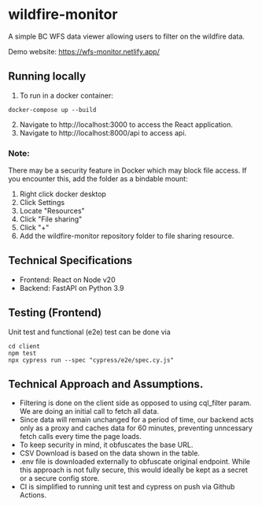 # wildfire-monitor

A simple BC WFS data viewer allowing users to filter on the wildfire data.

Demo website: https://wfs-monitor.netlify.app/

## Running locally
1. To run in a docker container:
```
docker-compose up --build
```
2. Navigate to http://localhost:3000 to access the React application.
3. Navigate to http://localhost:8000/api to access api.

### Note:
There may be a security feature in Docker which may block file access. If you encounter this, add the folder as a bindable mount:
1. Right click docker desktop
2. Click Settings
3. Locate "Resources"
4. Click "File sharing"
5. Click "+"
6. Add the wildfire-monitor repository folder to file sharing resource.

## Technical Specifications
* Frontend: React on Node v20
* Backend: FastAPI on Python 3.9

## Testing (Frontend)

Unit test and functional (e2e) test can be done via
```
cd client
npm test
npx cypress run --spec "cypress/e2e/spec.cy.js"
```

## Technical Approach and Assumptions.
* Filtering is done on the client side as opposed to using cql_filter param. We are doing an initial call to fetch all data.
* Since data will remain unchanged for a period of time, our backend acts only as a proxy and caches data for 60 minutes, preventing unncessary fetch calls every time the page loads.
* To keep security in mind, it obfuscates the base URL.
* CSV Download is based on the data shown in the table.
* .env file is downloaded externally to obfuscate original endpoint. While this approach is not fully secure, this would ideally be kept as a secret or a secure config store.
* CI is simplified to running unit test and cypress on push via Github Actions.